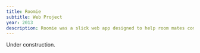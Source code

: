 ```yaml
---
title: Roomie
subtitle: Web Project
year: 2013
description: Roomie was a slick web app designed to help room mates communicate and manage things like food and expenses.
---
```

Under construction.